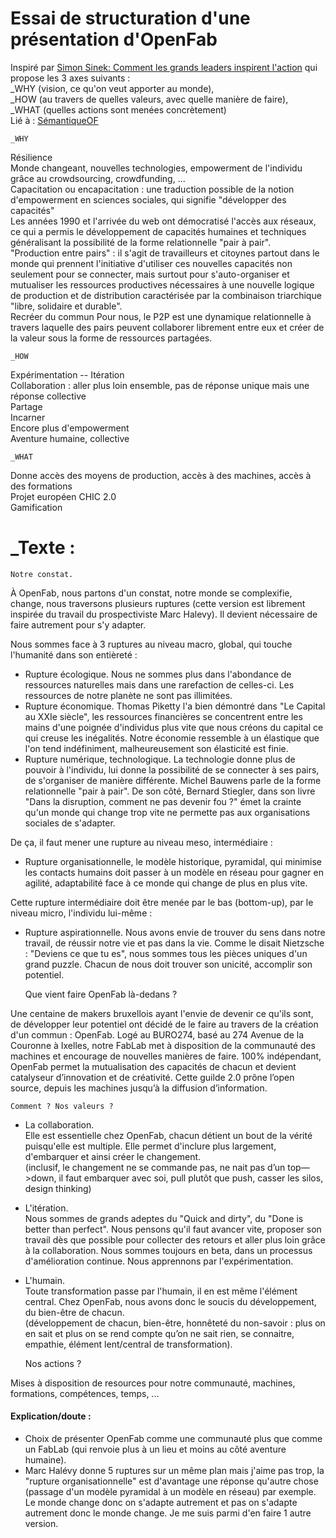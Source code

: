 # Essai de structuration d'une présentation d'OpenFab  
Inspiré par [Simon Sinek: Comment les grands leaders inspirent l'action](https://www.ted.com/talks/simon_sinek_how_great_leaders_inspire_action?language=fr)
qui propose les 3 axes suivants :  
_WHY (vision, ce qu'on veut apporter au monde),  
_HOW (au travers de quelles valeurs, avec quelle manière de faire),  
_WHAT (quelles actions sont menées concrètement)  
Lié à : [SémantiqueOF](https://github.com/Ginsburg/openfab/blob/master/S%C3%A9mantiqueOF.md)  

    _WHY  
Résilience  
Monde changeant, nouvelles technologies, empowerment de l'individu grâce au crowdsourcing, crowdfunding, ...  
Capacitation ou encapacitation : une traduction possible de la notion d'empowerment en sciences sociales, qui signifie "développer des capacités"  
Les années 1990 et l'arrivée du web ont démocratisé l'accès aux réseaux, ce qui a permis le développement de capacités humaines et techniques généralisant la possibilité de la forme relationnelle "pair à pair".  
"Production entre pairs" : il s'agit de travailleurs et citoynes partout dans le monde qui prennent l'initiative d'utiliser ces nouvelles capacités non seulement pour se connecter, mais surtout pour s'auto-organiser et mutualiser les ressources productives nécessaires à une nouvelle logique de production et de distribution caractérisée par la combinaison triarchique "libre, solidaire et durable".  
Recréer du commun
Pour nous, le P2P est une dynamique relationnelle à travers laquelle des pairs peuvent collaborer librement entre eux et créer de la valeur sous la forme de ressources partagées.

    _HOW    
Expérimentation -- Itération  
Collaboration : aller plus loin ensemble, pas de réponse unique mais une réponse collective  
Partage  
Incarner  
Encore plus d'empowerment  
Aventure humaine, collective  

    _WHAT  
Donne accès des moyens de production, accès à des machines, accès à des formations  
Projet européen CHIC 2.0  
Gamification  

# _Texte : 
  
    Notre constat.  

À OpenFab, nous partons d'un constat, notre monde se complexifie, change, nous traversons plusieurs ruptures (cette version est librement inspirée du travail du prospectiviste Marc Halevy). Il devient nécessaire de faire autrement pour s'y adapter.  

Nous sommes face à 3 ruptures au niveau macro, global, qui touche l'humanité dans son entièreté :
+ Rupture écologique.  Nous ne sommes plus dans l'abondance de ressources naturelles mais dans une rarefaction de celles-ci. Les ressources de notre planète ne sont pas illimitées.  
+ Rupture économique. Thomas Piketty l'a bien démontré dans "Le Capital au XXIe siècle", les ressources financières se concentrent entre les mains d'une poignée d'individus plus vite que nous créons du capital ce qui creuse les inégalités. Notre économie ressemble à un élastique que l'on tend indéfiniment, malheureusement son élasticité est finie.
+ Rupture numérique, technologique. La technologie donne plus de pouvoir à l'individu, lui donne la possibilité de se connecter à ses pairs, de s'organiser de manière différente. Michel Bauwens parle de la forme relationnelle "pair à pair". De son côté, Bernard Stiegler, dans son livre "Dans la disruption, comment ne pas devenir fou ?" émet la crainte qu'un monde qui change trop vite ne permette pas aux organisations sociales de s'adapter.  

De ça, il faut mener une rupture au niveau meso, intermédiaire :  
+ Rupture organisationnelle, le modèle historique, pyramidal, qui minimise les contacts humains doit passer à un modèle en réseau pour gagner en agilité, adaptabilité face à ce monde qui change de plus en plus vite. 

Cette rupture intermédiaire doit être menée par le bas (bottom-up), par le niveau micro, l'individu lui-même :  
+ Rupture aspirationnelle. Nous avons envie de trouver du sens dans notre travail, de réussir notre vie et pas dans la vie. Comme le disait Nietzsche : "Deviens ce que tu es", nous sommes tous les pièces uniques d'un grand puzzle. Chacun de nous doit trouver son unicité, accomplir son potentiel.  

    Que vient faire OpenFab là-dedans ?  

Une centaine de makers bruxellois ayant l'envie de devenir ce qu'ils sont, de développer leur potentiel ont décidé de le faire au travers de la création d'un commun : OpenFab. Logé au BURO274, basé au 274 Avenue de la Couronne à Ixelles, notre FabLab met à disposition de la communauté des machines et encourage de nouvelles manières de faire. 100% indépendant, OpenFab permet la mutualisation des capacités de chacun et devient catalyseur d’innovation et de créativité. Cette guilde 2.0 prône l’open source, depuis les machines jusqu’à la diffusion d’information.

    Comment ? Nos valeurs ?   

+ La collaboration.  
Elle est essentielle chez OpenFab, chacun détient un bout de la vérité puisqu'elle est multiple. Elle permet d'inclure plus largement, d'embarquer et ainsi créer le changement.  
(inclusif, le changement ne se commande pas, ne nait pas d’un top—>down, il faut embarquer avec soi, pull plutôt que push, casser les silos, design thinking)  

+ L'itération.  
Nous sommes de grands adeptes du "Quick and dirty", du "Done is better than perfect". Nous pensons qu'il faut avancer vite, proposer son travail dès que possible pour collecter des retours et aller plus loin grâce à la collaboration. Nous sommes toujours en beta, dans un processus d'amélioration continue. Nous apprennons par l'expérimentation.  

+ L'humain.  
Toute transformation passe par l'humain, il en est même l'élément central. Chez OpenFab, nous avons donc le soucis du développement, du bien-être de chacun.  
(développement de chacun, bien-être, honnêteté du non-savoir : plus on en sait et plus on se rend compte qu’on ne sait rien, se connaitre, empathie, élément lent/central de transformation).  

    Nos actions ?  

Mises à disposition de resources pour notre communauté, machines, formations, compétences, temps, ...


#### Explication/doute :  
+ Choix de présenter OpenFab comme une communauté plus que comme un FabLab (qui renvoie plus à un lieu et moins au côté
aventure humaine).  
+ Marc Halévy donne 5 ruptures sur un même plan mais j'aime pas trop, la "rupture organisationnelle" est d'avantage une réponse qu'autre chose (passage d'un modèle pyramidal à un modèle en réseau) par exemple. Le monde change donc on s'adapte autrement et pas on s'adapte autrement donc le monde change. Je me suis parmi d'en faire 1 autre version.  
